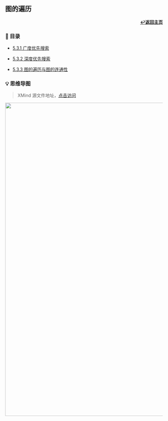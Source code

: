 ## 图的遍历

<div align="right">
    <a href="/README.md"><b>↩返回主页</b></a>
</div>

### 📝 目录

+ [5.3.1 广度优先搜索](5.3.1%20广度优先搜索.md)

+ [5.3.2 深度优先搜索](5.3.2%20深度优先搜索.md)

+ [5.3.3 图的遍历与图的连通性](5.3.3%20图的遍历与图的连通性.md)

### 💡 思维导图

> XMind 源文件地址，[点击访问](/files/5/5.3.xmind)

<div align="center">
    <img src="/pics/5/5.3.png" width=1000>
</div>